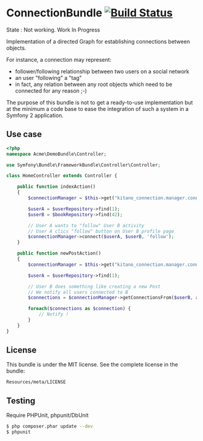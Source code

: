 ConnectionBundle        [![Build Status](https://travis-ci.org/Kitano/KitanoConnectionBundle.png?branch=master)](https://travis-ci.org/Kitano/KitanoConnectionBundle)
=====================================================================================================================================================================

State : Not working. Work In Progress

Implementation of a directed Graph for establishing connections between objects.

For instance, a connection may represent:
* follower/following relationship between two users on a social network
* an user "following" a "tag"
* in fact, any relation between any root objects which need to be connected for any reason ;-)

The purpose of this bundle is not to get a ready-to-use implementation but at the minimum a code base to ease the integration of such a system in a Symfony 2 application.


Use case
--------

```php
<?php
namespace Acme\DemoBundle\Controller;

use Symfony\Bundle\FrameworkBundle\Controller\Controller;

class HomeController extends Controller {

    public function indexAction() 
    {
        $connectionManager = $this->get("kitano_connection.manager.connection");

        $userA = $userRepository->find(1);
        $userB = $bookRepository->find(42);

        // User A wants to "follow" User B activity
        // User A clics "follow" button on User B profile page
        $connectionManager->connect($userA, $userB, 'follow');
    }

    public function newPostAction() 
    {
        $connectionManager = $this->get("kitano_connection.manager.connection");

        $userA = $userRepository->find(1);

        // User B does something like creating a new Post
        // We notify all users connected to B
        $connections = $connectionManager->getConnectionsFrom($userB, array('type' => 'follow'));

        foreach($connections as $connection) {
            // Notify !
        }
    }
}

```

License
-------

This bundle is under the MIT license. See the complete license in the bundle:

    Resources/meta/LICENSE

Testing
-------

Require PHPUnit, phpunit/DbUnit

```bash
$ php composer.phar update --dev
$ phpunit
```
